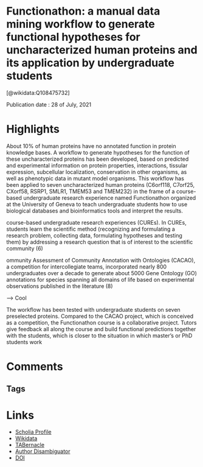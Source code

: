  
Functionathon: a manual data mining workflow to generate functional hypotheses for uncharacterized human proteins and its application by undergraduate students
===============================================================================================================================================================
  
  [@wikidata:Q108475732]  
  
Publication date : 28 of July, 2021  

# Highlights

About 10% of human proteins have no annotated function in protein knowledge bases. A workflow to generate hypotheses for the function of these uncharacterized proteins has been developed, based on predicted and experimental information on protein properties, interactions, tissular expression, subcellular localization, conservation in other organisms, as well as phenotypic data in mutant model organisms. This workflow has been applied to seven uncharacterized human proteins (C6orf118, C7orf25, CXorf58, RSRP1, SMLR1, TMEM53 and TMEM232) in the frame of a course-based undergraduate research experience named Functionathon organized at the University of Geneva to teach undergraduate students how to use biological databases and bioinformatics tools and interpret the results. 

course-based undergraduate research experiences (CUREs). In CUREs, students learn the scientific method (recognizing and formulating a research problem, collecting data, formulating hypotheses and testing them) by addressing a research question that is of interest to the scientific community (6)

ommunity Assessment of Community Annotation with Ontologies (CACAO), a competition for intercollegiate teams, incorporated nearly 800 undergraduates over a decade to generate about 5000 Gene Ontology (GO) annotations for species spanning all domains of life based on experimental observations published in the literature (8)

--> Cool

The workflow has been tested with undergraduate students on seven preselected proteins. Compared to the CACAO project, which is conceived as a competition, the Functionathon course is a collaborative project. Tutors give feedback all along the course and build functional predictions together with the students, which is closer to the situation in which master’s or PhD students work


# Comments

## Tags

# Links
  
 * [Scholia Profile](https://scholia.toolforge.org/work/Q108475732)  
 * [Wikidata](https://www.wikidata.org/wiki/Q108475732)  
 * [TABernacle](https://tabernacle.toolforge.org/?#/tab/manual/Q108475732/P921%3BP4510)  
 * [Author Disambiguator](https://author-disambiguator.toolforge.org/work_item_oauth.php?id=Q108475732&batch_id=&match=1&author_list_id=&doit=Get+author+links+for+work)  
 * [DOI](https://doi.org/10.1093/DATABASE/BAAB046)  
